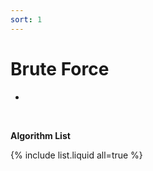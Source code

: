 ```yaml
---
sort: 1
---
```


# Brute Force

* 



<br/>

**Algorithm List**

{% include list.liquid all=true %}





